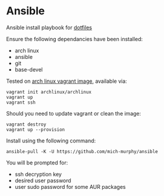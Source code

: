 # Ansible
Ansible install playbook for [dotfiles](https://github.com/mich-murphy/.dotfiles)

Ensure the following dependancies have been installed:
- arch linux
- ansible
- git
- base-devel

Tested on [arch linux vagrant image](https://archlinux.org/download/), available via:
```
vagrant init archlinux/archlinux
vagrant up
vagrant ssh
```
Should you need to update vagrant or clean the image:
```
vagrant destroy
vagrant up --provision
```

Install using the following command:
```
ansible-pull -K -U https://github.com/mich-murphy/ansible
```
You will be prompted for:
- ssh decryption key
- desired user password
- user sudo password for some AUR packages
